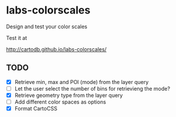 # labs-colorscales
Design and test your color scales

Test it at

  http://cartodb.github.io/labs-colorscales/

## TODO

- [x] Retrieve min, max and POI (mode) from the layer query
- [ ] Let the user select the number of bins for retrievieng the mode?
- [x] Retrieve geometry type from the layer query
- [ ] Add different color spaces as options
- [x] Format CartoCSS
